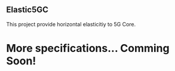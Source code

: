 ## Elastic5GC

This project provide horizontal elasticitiy to 5G Core.

# More specifications... Comming Soon!
